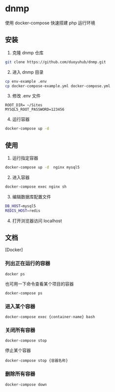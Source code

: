 # dnmp

使用 docker-compose 快速搭建 php 运行环境

## 安装

1. 克隆 dnmp 仓库
```bash
git clone https://github.com/duoyuhub/dnmp.git
```
2. 进入 dnmp 目录
```bash
cp env-example .env
cp docker-compose-example.yml docker-compose.yml
```
3. 修改 .env 文件
```
ROOT_DIR= ~/Sites
MYSQL5_ROOT_PASSWORD=123456
```
4. 运行容器

```bash
docker-compose up -d
```



## 使用
1. 运行指定容器

```bash
docker-compose up -d  nginx mysql5
```

2. 进入容器

```bash
docker-compose exec nginx sh
```

3. 编辑数据库配置文件

```bash
DB_HOST=mysql5
REDIS_HOST=redis
```

4. 打开浏览器访问 localhost

## 文档
[Docker]

### 列出正在运行的容器
```
docker ps
```
也可用一下命令查看某个项目的容器
```
docker-compose ps
```

### 进入某个容器
```
docker-compose exec {container-name} bash
```

### 关闭所有容器
```
docker-compose stop
```
停止某个容器
```
docker-compose stop {容器名称}
```
### 删除所有容器
```
docker-compose down
```




